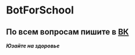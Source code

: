 # BotForSchool
## По всем вопросам пишите в [ВК](https://vk.com/igorgoryainov)
***Юзайте на здоровье***
